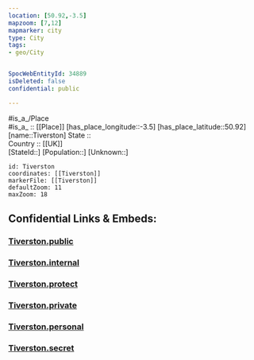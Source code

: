 ```yaml
---
location: [50.92,-3.5] 
mapzoom: [7,12] 
mapmarker: city 
type: City
tags:
- geo/City


SpocWebEntityId: 34889
isDeleted: false
confidential: public

---
```

#is_a_/Place  
#is_a_ :: [[Place]] 
[has_place_longitude::-3.5] 
[has_place_latitude::50.92] 
[name::Tiverston] 
State ::  
Country :: [[UK]]  
[StateId::] 
[Population::] 
[Unknown::] 


```leaflet
id: Tiverston
coordinates: [[Tiverston]] 
markerFile: [[Tiverston]] 
defaultZoom: 11 
maxZoom: 18
```


## Confidential Links & Embeds: 

### [Tiverston.public](/_public/\Earth\Continent\Europe\Europe~North\UK\England\Regions~England\South_West_England\Devon,County\cities~Devon\Devon~Mid\cities~MidDevonTiverston.public.md) 

### [Tiverston.internal](/_internal/\Earth\Continent\Europe\Europe~North\UK\England\Regions~England\South_West_England\Devon,County\cities~Devon\Devon~Mid\cities~MidDevonTiverston.internal.md) 

### [Tiverston.protect](/_protect/\Earth\Continent\Europe\Europe~North\UK\England\Regions~England\South_West_England\Devon,County\cities~Devon\Devon~Mid\cities~MidDevonTiverston.protect.md) 

### [Tiverston.private](/_private/\Earth\Continent\Europe\Europe~North\UK\England\Regions~England\South_West_England\Devon,County\cities~Devon\Devon~Mid\cities~MidDevonTiverston.private.md) 

### [Tiverston.personal](/_personal/\Earth\Continent\Europe\Europe~North\UK\England\Regions~England\South_West_England\Devon,County\cities~Devon\Devon~Mid\cities~MidDevonTiverston.personal.md) 

### [Tiverston.secret](/_secret/\Earth\Continent\Europe\Europe~North\UK\England\Regions~England\South_West_England\Devon,County\cities~Devon\Devon~Mid\cities~MidDevonTiverston.secret.md)

